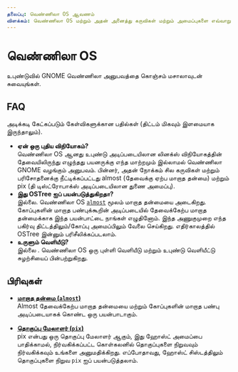 ```yaml
---
தலைப்பு: வெண்ணிலா OS ஆவணம்
விளக்கம்: வெண்ணிலா OS மற்றும் அதன் அனைத்து கருவிகள் மற்றும் அமைப்புகளை எவ்வாறு பயன்படுத்துவது என்பதைக் கண்டறியலாம்.
---
```


# வெண்ணிலா OS

உபுண்டுவில் GNOME வெண்ணிலா அனுபவத்தை கொஞ்சம் மசாலாவுடன் சுவையுங்கள்.

## FAQ

அடிக்கடி கேட்கப்படும் கேள்விகளுக்கான பதில்கள் (திட்டம் மிகவும் இளமையாக இருந்தாலும்).
- **ஏன் ஒரு புதிய விநியோகம்?**\
  வெண்ணிலா OS ஆனது உபுண்டு அடிப்படையிலான லினக்ஸ் விநியோகத்தின் தேவையிலிருந்து எழுந்தது
  பயனருக்கு எந்த மாற்றமும் இல்லாமல் வெண்ணிலா GNOME வழங்கும்
  அனுபவம். பின்னர், அதன் நோக்கம் சில கருவிகள் மற்றும் பரிசோதனைக்கு நீட்டிக்கப்பட்டது
  almost (தேவைக்கு ஏற்ப மாறாத தன்மை) மற்றும் pix (தி
  டிஸ்ட்ரோபாக்ஸ் அடிப்படையிலான துணை அமைப்பு).
- **இது OSTree ஐப் பயன்படுத்துகிறதா?**\
  இல்லை. வெண்ணிலா OS [`almost`](https://github.com/koompi-os/almost) மூலம் மாறாத தன்மையை அடைகிறது.
  கோப்புகளின் மாறாத பண்புக்கூறின் அடிப்படையில் தேவைக்கேற்ப மாறாத தன்மைக்காக இந்த பயன்பாட்டை நாங்கள் எழுதினோம்.
  இந்த அணுகுமுறை எந்த பகிர்வு திட்டத்திலும்/கோப்பு அமைப்பிலும் வேலை செய்கிறது.
  எதிர்காலத்தில் OSTree இன்னும் பரிசீலிக்கப்படலாம்.
- **உருளும் வெளியீடு?**\
  இல்லை . வெண்ணிலா OS ஒரு புள்ளி வெளியீடு மற்றும் உபுண்டு வெளியீட்டு சுழற்சியைப் பின்பற்றுகிறது.

## பிரிவுகள்

- **[மாறாத தன்மை (`almost`)](/docs/almost)**\
Almost தேவைக்கேற்ப மாறாத தன்மையை மற்றும் கோப்புகளின் மாறாத பண்பு அடிப்படையாகக் கொண்ட ஒரு பயன்பாடாகும்.

- **[தொகுப்பு மேலாளர் (`pix`)](/docs/pix)**\
pix என்பது ஒரு தொகுப்பு மேலாளர் ஆகும், இது ஹோஸ்ட் அமைப்பை பாதிக்காமல், நிர்வகிக்கப்பட்ட கொள்கலனில் தொகுப்புகளை நிறுவவும் நிர்வகிக்கவும் உங்களை அனுமதிக்கிறது. எப்போதாவது, ஹோஸ்ட் சிஸ்டத்திலும் தொகுப்புகளை நிறுவ `pix` ஐப் பயன்படுத்தலாம்.
